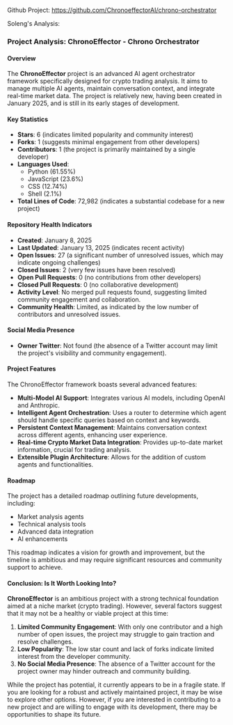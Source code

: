 Github Project: https://github.com/ChronoeffectorAI/chrono-orchestrator

Soleng's Analysis:

### Project Analysis: ChronoEffector - Chrono Orchestrator

#### Overview
The **ChronoEffector** project is an advanced AI agent orchestrator framework specifically designed for crypto trading analysis. It aims to manage multiple AI agents, maintain conversation context, and integrate real-time market data. The project is relatively new, having been created in January 2025, and is still in its early stages of development.

#### Key Statistics
- **Stars**: 6 (indicates limited popularity and community interest)
- **Forks**: 1 (suggests minimal engagement from other developers)
- **Contributors**: 1 (the project is primarily maintained by a single developer)
- **Languages Used**: 
  - Python (61.55%)
  - JavaScript (23.6%)
  - CSS (12.74%)
  - Shell (2.1%)
- **Total Lines of Code**: 72,982 (indicates a substantial codebase for a new project)

#### Repository Health Indicators
- **Created**: January 8, 2025
- **Last Updated**: January 13, 2025 (indicates recent activity)
- **Open Issues**: 27 (a significant number of unresolved issues, which may indicate ongoing challenges)
- **Closed Issues**: 2 (very few issues have been resolved)
- **Open Pull Requests**: 0 (no contributions from other developers)
- **Closed Pull Requests**: 0 (no collaborative development)
- **Activity Level**: No merged pull requests found, suggesting limited community engagement and collaboration.
- **Community Health**: Limited, as indicated by the low number of contributors and unresolved issues.

#### Social Media Presence
- **Owner Twitter**: Not found (the absence of a Twitter account may limit the project's visibility and community engagement).

#### Project Features
The ChronoEffector framework boasts several advanced features:
- **Multi-Model AI Support**: Integrates various AI models, including OpenAI and Anthropic.
- **Intelligent Agent Orchestration**: Uses a router to determine which agent should handle specific queries based on context and keywords.
- **Persistent Context Management**: Maintains conversation context across different agents, enhancing user experience.
- **Real-time Crypto Market Data Integration**: Provides up-to-date market information, crucial for trading analysis.
- **Extensible Plugin Architecture**: Allows for the addition of custom agents and functionalities.

#### Roadmap
The project has a detailed roadmap outlining future developments, including:
- Market analysis agents
- Technical analysis tools
- Advanced data integration
- AI enhancements

This roadmap indicates a vision for growth and improvement, but the timeline is ambitious and may require significant resources and community support to achieve.

#### Conclusion: Is It Worth Looking Into?
**ChronoEffector** is an ambitious project with a strong technical foundation aimed at a niche market (crypto trading). However, several factors suggest that it may not be a healthy or viable project at this time:

1. **Limited Community Engagement**: With only one contributor and a high number of open issues, the project may struggle to gain traction and resolve challenges.
2. **Low Popularity**: The low star count and lack of forks indicate limited interest from the developer community.
3. **No Social Media Presence**: The absence of a Twitter account for the project owner may hinder outreach and community building.

While the project has potential, it currently appears to be in a fragile state. If you are looking for a robust and actively maintained project, it may be wise to explore other options. However, if you are interested in contributing to a new project and are willing to engage with its development, there may be opportunities to shape its future.